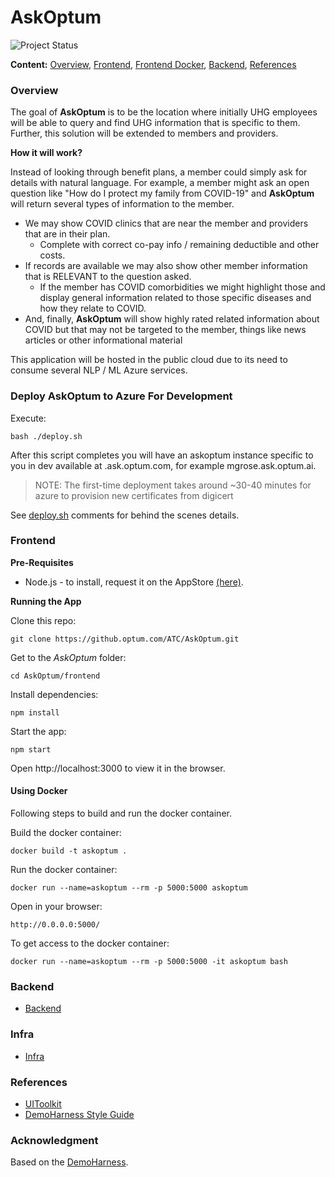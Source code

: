 # AskOptum
![Project Status](https://img.shields.io/badge/Project%20Status-In%20Progress-green)

**Content:** [Overview](#overview), [Frontend](#start), [Frontend Docker](#docker), [Backend](#back), [References](#ref)

<a name="overview"></a>
### Overview

The goal of **AskOptum** is to be the location where initially UHG employees will be able to query and find UHG information that is specific to them. Further, this solution will be extended to members and providers.

**How it will work?**

Instead of looking through benefit plans, a member could simply ask for details with natural language. For example, a member might ask an open question like "How do I protect my family from COVID-19" and **AskOptum** will return several types of information to the member.

* We may show COVID clinics that are near the member and providers that are in their plan.
  * Complete with correct co-pay info / remaining deductible and other costs.
* If records are available we may also show other member information that is RELEVANT to the question asked.
  * If the member has COVID comorbidities we might highlight those and display general information related to those specific diseases and how they relate to COVID.
* And, finally, **AskOptum** will show highly rated related information about COVID but that may not be targeted to the member, things like news articles or other informational material

This application will be hosted in the public cloud due to its need to consume several NLP / ML Azure services.

### Deploy AskOptum to Azure For Development

Execute:

```commandline
bash ./deploy.sh
```

After this script completes you will have an askoptum instance specific to you in dev available at <your-ms-id>.ask.optum.com, for example mgrose.ask.optum.ai. 

> NOTE: The first-time deployment takes around ~30-40 minutes for azure to provision new certificates from digicert

See [deploy.sh](./deploy.sh) comments for behind the scenes details.

<a name="start"></a>
### Frontend 

**Pre-Requisites**

* Node.js - to install, request it on the AppStore [(here)](https://appstore.uhc.com/).

**Running the App**

Clone this repo:
```
git clone https://github.optum.com/ATC/AskOptum.git
```

Get to the *AskOptum* folder:
```
cd AskOptum/frontend
```

Install dependencies:
```
npm install
```

Start the app:
```
npm start
```

Open http://localhost:3000 to view it in the browser.

<a name="docker"></a>
#### Using Docker

Following steps to build and run the docker container.

Build the docker container:

`docker build -t askoptum .`

Run the docker container:

`docker run --name=askoptum --rm -p 5000:5000 askoptum`

Open in your browser:

`http://0.0.0.0:5000/`

To get access to the docker container:

`docker run --name=askoptum --rm -p 5000:5000 -it askoptum bash`

<a name="back"></a>
### Backend
- [Backend](backend/README.md)
 
<a name="Infra"></a>
### Infra
- [Infra](infra/README.md)
 

<a name="ref"></a>
### References

* [UIToolkit](https://uitoolkit.optum.com/)
* [DemoHarness Style Guide](https://github.optum.com/pages/ATC/DemoHarness/#/Introduction)

### Acknowledgment

Based on the [DemoHarness](https://github.optum.com/ATC/DemoHarness).

